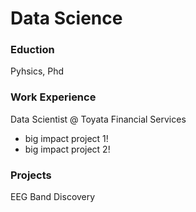# Data Science

### Eduction
Pyhsics, Phd

### Work Experience
Data Scientist @ Toyata Financial Services
- big impact project 1!
- big impact project 2!

### Projects
EEG Band Discovery
